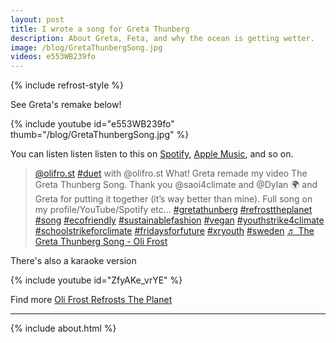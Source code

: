 ```yaml
---
layout: post
title: I wrote a song for Greta Thunberg
description: About Greta, Feta, and why the ocean is getting wetter.
image: /blog/GretaThunbergSong.jpg
videos: e553WB239fo
---
```


{% include refrost-style %}

See Greta's remake below!

{% include youtube id="e553WB239fo" thumb="/blog/GretaThunbergSong.jpg" %}

You can listen listen listen to this on [Spotify](https://open.spotify.com/track/3WdqFO10RbW4dtrPMqXEiz?si=rjEW7GBvTAWY1q_GE4USfQ), [Apple Music](https://music.apple.com/us/album/the-greta-thunberg-song-single/1538647164), and so on.

<blockquote class="tiktok-embed" cite="https://www.tiktok.com/@olifro.st/video/7106923063140257029" data-video-id="7106923063140257029" style="max-width: 605px;min-width: 325px;" > <section> <a target="_blank" title="@olifro.st" href="https://www.tiktok.com/@olifro.st">@olifro.st</a> <a title="duet" target="_blank" href="https://www.tiktok.com/tag/duet">#duet</a> with @olifro.st What! Greta remade my video The Greta Thunberg Song. Thank you @saoi4climate  and @Dylan 🌍 and Greta for putting it together (it’s way better than mine). Full song on my profile&#47;YouTube&#47;Spotify etc… <a title="gretathunberg" target="_blank" href="https://www.tiktok.com/tag/gretathunberg">#gretathunberg</a> <a title="refrosttheplanet" target="_blank" href="https://www.tiktok.com/tag/refrosttheplanet">#refrosttheplanet</a> <a title="song" target="_blank" href="https://www.tiktok.com/tag/song">#song</a> <a title="ecofriendly" target="_blank" href="https://www.tiktok.com/tag/ecofriendly">#ecofriendly</a> <a title="sustainablefashion" target="_blank" href="https://www.tiktok.com/tag/sustainablefashion">#sustainablefashion</a> <a title="vegan" target="_blank" href="https://www.tiktok.com/tag/vegan">#vegan</a> <a title="youthstrike4climate" target="_blank" href="https://www.tiktok.com/tag/youthstrike4climate">#youthstrike4climate</a> <a title="schoolstrikeforclimate" target="_blank" href="https://www.tiktok.com/tag/schoolstrikeforclimate">#schoolstrikeforclimate</a> <a title="fridaysforfuture" target="_blank" href="https://www.tiktok.com/tag/fridaysforfuture">#fridaysforfuture</a> <a title="xryouth" target="_blank" href="https://www.tiktok.com/tag/xryouth">#xryouth</a> <a title="sweden" target="_blank" href="https://www.tiktok.com/tag/sweden">#sweden</a> <a target="_blank" title="♬ The Greta Thunberg Song - Oli Frost" href="https://www.tiktok.com/music/The-Greta-Thunberg-Song-6891097417945450497">♬ The Greta Thunberg Song - Oli Frost</a> </section> </blockquote> <script async src="https://www.tiktok.com/embed.js"></script>

There's also a karaoke version

{% include youtube id="ZfyAKe_vrYE" %}

Find more [Oli Frost Refrosts The Planet](/refrost)

---



{% include about.html %}
